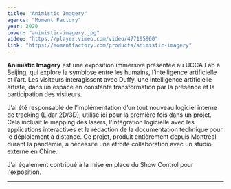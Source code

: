 ```yaml
---
title: "Animistic Imagery"
agence: "Moment Factory"
year: 2020
cover: "animistic-imagery.jpg"
video: "https://player.vimeo.com/video/477195960"
link: "https://momentfactory.com/products/animistic-imagery"
---
```


**Animistic Imagery** est une exposition immersive présentée au UCCA Lab à Beijing, qui explore la symbiose entre les humains, l’intelligence artificielle et l’art. Les visiteurs interagissent avec Duffy, une intelligence artificielle artiste, dans un espace en constante transformation par la présence et la participation des visiteurs.

J’ai été responsable de l’implémentation d’un tout nouveau logiciel interne de tracking (Lidar 2D/3D), utilisé ici pour la première fois dans un projet. Cela incluait le mapping des lasers, l'intégration logicielle avec les applications interactives et la rédaction de la documentation technique pour le déploiement à distance. Ce projet, produit entièrement depuis Montréal durant la pandémie, a nécessité une étroite collaboration avec un studio externe en Chine.

J’ai également contribué à la mise en place du Show Control pour l'exposition.

---
